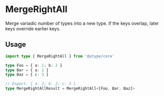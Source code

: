 
# MergeRightAll

Merge variadic number of types into a new type. If the keys overlap, later keys override earlier keys.

## Usage

```ts
import type { MergeRightAll } from '@utype/core'

type Foo = { a: 1; b: 2 }
type Bar = { a: 2 }
type Baz = { c: 3 }

// Expect: { a: 2; b: 2; c: 3 }
type MergeRightAllResult = MergeRightAll<[Foo, Bar, Baz]>
```
